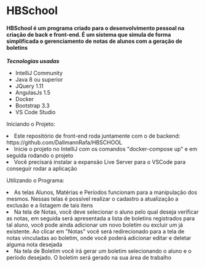 # HBSchool

<h4>HBSchool é um programa criado para o desenvolvimento pessoal na criação de back e front-end. É um sistema que simula de forma simplificada o gerenciamento de notas de alunos com a geração de boletins</h4>

**_Tecnologias usadas_**
<ul>
<li>IntelliJ Community</li>
<li>Java 8 ou superior</li>
<li>JQuery 1.11</li>
<li>AngulasJs 1.5</li>
<li>Docker</li>
<li>Bootstrap 3.3</li>
<li>VS Code Studio</li>
</ul>


Iniciando o Projeto:
<li>Este repositório de front-end roda juntamente com o de backend: https://github.com/DallmannRafa/HBSCHOOL</li>
<li>Inicie o projeto no IntelliJ com os comandos "docker-compose up" e em seguida rodando o projeto</li>
<li>Você precisará instalar a expansão Live Server para o VSCode para conseguir rodar a aplicação</li>

Utilizando o Programa:
<li>As telas Alunos, Matérias e Períodos funcionam para a manipulação dos mesmos. Nessas telas é possível realizar o cadastro a atualização a exclusão e a listagem de tais itens</li>
<li>Na tela de Notas, você deve selecionar o aluno pelo qual deseja verificar as notas, em seguida será apresentada a lista de boletins registrados para tal aluno, você pode ainda adicionar um novo boletim ou excluir um já existente. Ao clicar em "Notas" você será redirecionado para a tela de notas vinculadas ao boletim, onde você poderá adicionar editar e deletar alguma nota desejada</li>
<li>Na tela de Boletim você irá gerar um boletim selecionando o aluno e o período desejado. O boletim será gerado na sua área de trabalho</li>


